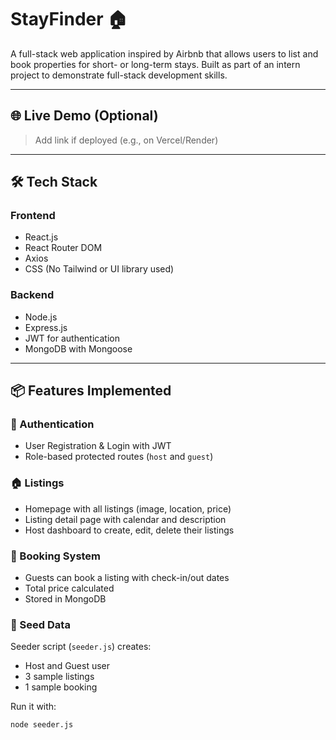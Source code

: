 # StayFinder 🏠

A full-stack web application inspired by Airbnb that allows users to list and book properties for short- or long-term stays. Built as part of an intern project to demonstrate full-stack development skills.

---

## 🌐 Live Demo (Optional)
> Add link if deployed (e.g., on Vercel/Render)

---

## 🛠️ Tech Stack

### Frontend
- React.js
- React Router DOM
- Axios
- CSS (No Tailwind or UI library used)

### Backend
- Node.js
- Express.js
- JWT for authentication
- MongoDB with Mongoose

---

## 📦 Features Implemented

### 🔐 Authentication
- User Registration & Login with JWT
- Role-based protected routes (`host` and `guest`)

### 🏠 Listings
- Homepage with all listings (image, location, price)
- Listing detail page with calendar and description
- Host dashboard to create, edit, delete their listings

### 📅 Booking System
- Guests can book a listing with check-in/out dates
- Total price calculated
- Stored in MongoDB

### 💾 Seed Data
Seeder script (`seeder.js`) creates:
- Host and Guest user
- 3 sample listings
- 1 sample booking

Run it with:
```bash
node seeder.js
